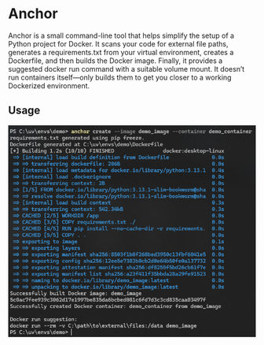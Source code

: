# Anchor

Anchor is a small command-line tool that helps simplify the setup of a Python project for Docker. It scans your code for external file paths, generates a requirements.txt from your virtual environment, creates a Dockerfile, and then builds the Docker image. Finally, it provides a suggested docker run command with a suitable volume mount. It doesn’t run containers itself—only builds them to get you closer to a working Dockerized environment.

## Usage

![Demo](images/demo.png)

